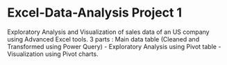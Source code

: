 # Excel-Data-Analysis Project 1
Exploratory Analysis and Visualization of sales data of an US company using Advanced Excel tools.
3 parts : Main data table (Cleaned and Transformed using Power Query) - Exploratory Analysis using Pivot table - Visualization using Pivot charts.
